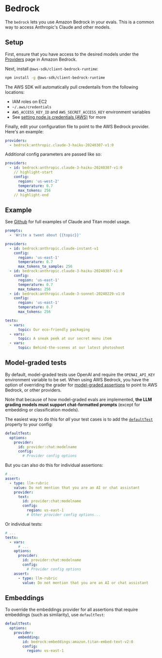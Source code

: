 # Bedrock

The `bedrock` lets you use Amazon Bedrock in your evals. This is a common way to access Anthropic's Claude and other models.

## Setup

First, ensure that you have access to the desired models under the [Providers](https://console.aws.amazon.com/bedrock/home) page in Amazon Bedrock.

Next, install `@aws-sdk/client-bedrock-runtime`:

```sh
npm install -g @aws-sdk/client-bedrock-runtime
```

The AWS SDK will automatically pull credentails from the following locations:

- IAM roles on EC2
- `~/.aws/credentials`
- `AWS_ACCESS_KEY_ID` and `AWS_SECRET_ACCESS_KEY` environment variables
- See [setting node.js credentials (AWS)](https://docs.aws.amazon.com/sdk-for-javascript/v2/developer-guide/setting-credentials-node.html) for more

Finally, edit your configuration file to point to the AWS Bedrock provider. Here's an example:

```yaml
providers:
  - bedrock:anthropic.claude-3-haiku-20240307-v1:0
```

Additional config parameters are passed like so:

```yaml
providers:
  - id: bedrock:anthropic.claude-3-haiku-20240307-v1:0
    // highlight-start
    config:
      region: 'us-west-2'
      temperature: 0.7
      max_tokens: 256
    // highlight-end
```

## Example

See [Github](https://github.com/promptfoo/promptfoo/tree/main/examples/amazon-bedrock) for full examples of Claude and Titan model usage.

```yaml
prompts:
  - 'Write a tweet about {{topic}}'

providers:
  - id: bedrock:anthropic.claude-instant-v1
    config:
      region: 'us-east-1'
      temperature: 0.7
      max_tokens_to_sample: 256
  - id: bedrock:anthropic.claude-3-haiku-20240307-v1:0
    config:
      region: 'us-east-1'
      temperature: 0.7
      max_tokens: 256
  - id: bedrock:anthropic.claude-3-sonnet-20240229-v1:0
    config:
      region: 'us-east-1'
      temperature: 0.7
      max_tokens: 256

tests:
  - vars:
      topic: Our eco-friendly packaging
  - vars:
      topic: A sneak peek at our secret menu item
  - vars:
      topic: Behind-the-scenes at our latest photoshoot
```

## Model-graded tests

By default, model-graded tests use OpenAI and require the `OPENAI_API_KEY` environment variable to be set. When using AWS Bedrock, you have the option of overriding the grader for [model-graded assertions](/docs/configuration/expected-outputs/model-graded/) to point to AWS Bedrock, or other providers.

Note that because of how model-graded evals are implemented, **the LLM grading models must support chat-formatted prompts** (except for embedding or classification models).

The easiest way to do this for _all_ your test cases is to add the [`defaultTest`](/docs/configuration/guide/#default-test-cases) property to your config:

```yaml title=promptfooconfig.yaml
defaultTest:
  options:
    provider:
      id: provider:chat:modelname
      config:
        # Provider config options
```

But you can also do this for individual assertions:

```yaml
# ...
assert:
  - type: llm-rubric
    value: Do not mention that you are an AI or chat assistant
    provider:
      text:
        id: provider:chat:modelname
        config:
          region: us-east-1
          # Other provider config options...
```

Or individual tests:

```yaml
# ...
tests:
  - vars:
      # ...
    options:
      provider:
        id: provider:chat:modelname
        config:
          # Provider config options
    assert:
      - type: llm-rubric
        value: Do not mention that you are an AI or chat assistant
```

## Embeddings

To override the embeddings provider for all assertions that require embeddings (such as similarity), use `defaultTest`:

```yaml
defaultTest:
  options:
    provider:
      embedding:
        id: bedrock:embeddings:amazon.titan-embed-text-v2:0
        config:
          region: us-east-1
```
